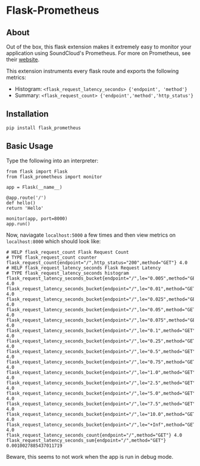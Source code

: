 # Flask-Prometheus

## About
Out of the box, this flask extension makes it extremely easy to monitor your application using SoundCloud's Prometheus. For more on Prometheus, see their [website](prometheus.io).

This extension instruments every flask route and exports the following metrics:
* Histogram: `<flask_request_latency_seconds> {'endpoint', 'method'}`
* Summary: `<flask_request_count> {'endpoint','method','http_status'}`

## Installation
```
pip install flask_prometheus
```

## Basic Usage
Type the following into an interpreter:
```
from flask import Flask
from flask_prometheus import monitor 

app = Flask(__name__)

@app.route('/')
def hello()
return 'Hello'

monitor(app, port=8000)
app.run()
```

Now, naviagate `localhost:5000` a few times and then view metrics on `localhost:8000` which should look like:
```
# HELP flask_request_count Flask Request Count
# TYPE flask_request_count counter
flask_request_count{endpoint="/",http_status="200",method="GET"} 4.0
# HELP flask_request_latency_seconds Flask Request Latency
# TYPE flask_request_latency_seconds histogram
flask_request_latency_seconds_bucket{endpoint="/",le="0.005",method="GET"} 4.0
flask_request_latency_seconds_bucket{endpoint="/",le="0.01",method="GET"} 4.0
flask_request_latency_seconds_bucket{endpoint="/",le="0.025",method="GET"} 4.0
flask_request_latency_seconds_bucket{endpoint="/",le="0.05",method="GET"} 4.0
flask_request_latency_seconds_bucket{endpoint="/",le="0.075",method="GET"} 4.0
flask_request_latency_seconds_bucket{endpoint="/",le="0.1",method="GET"} 4.0
flask_request_latency_seconds_bucket{endpoint="/",le="0.25",method="GET"} 4.0
flask_request_latency_seconds_bucket{endpoint="/",le="0.5",method="GET"} 4.0
flask_request_latency_seconds_bucket{endpoint="/",le="0.75",method="GET"} 4.0
flask_request_latency_seconds_bucket{endpoint="/",le="1.0",method="GET"} 4.0
flask_request_latency_seconds_bucket{endpoint="/",le="2.5",method="GET"} 4.0
flask_request_latency_seconds_bucket{endpoint="/",le="5.0",method="GET"} 4.0
flask_request_latency_seconds_bucket{endpoint="/",le="7.5",method="GET"} 4.0
flask_request_latency_seconds_bucket{endpoint="/",le="10.0",method="GET"} 4.0
flask_request_latency_seconds_bucket{endpoint="/",le="+Inf",method="GET"} 4.0
flask_request_latency_seconds_count{endpoint="/",method="GET"} 4.0
flask_request_latency_seconds_sum{endpoint="/",method="GET"} 0.0010027885437011719
```

Beware, this seems to not work when the app is run in debug mode.
